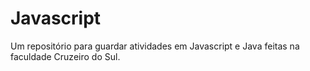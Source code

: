 # Javascript
Um repositório para guardar atividades em Javascript e Java feitas na faculdade Cruzeiro do Sul.
